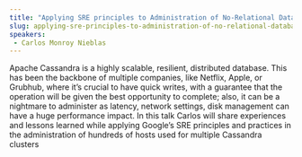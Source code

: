 ```yaml
---
title: "Applying SRE principles to Administration of No-Relational Databases, the encounter of two worlds."
slug: applying-sre-principles-to-administration-of-no-relational-databases-the-encounter-of-two-worlds
speakers:
 - Carlos Monroy Nieblas
---
```


Apache Cassandra is a highly scalable, resilient, distributed database. This has been the backbone of multiple companies, like Netflix, Apple, or Grubhub, where it’s crucial to have quick writes, with a guarantee that the operation will be given the best opportunity to complete; also, it can be a nightmare to administer as latency, network settings, disk management can have a huge performance impact.
In this talk Carlos will share experiences and lessons learned while applying Google’s SRE principles and practices in the administration of hundreds of hosts used for multiple Cassandra clusters